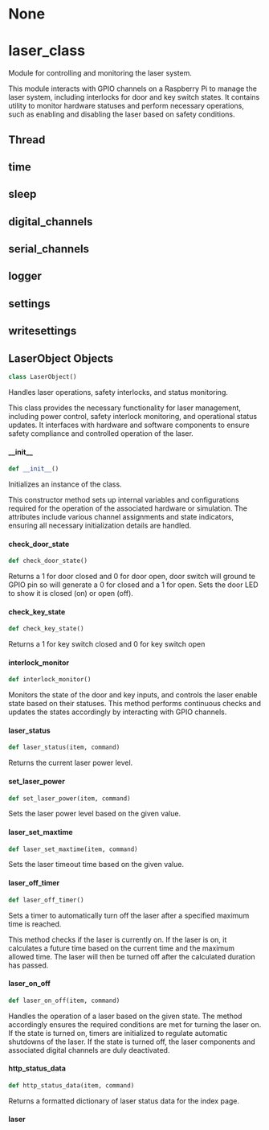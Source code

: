 # None

<a id="laser_class"></a>

# laser\_class

Module for controlling and monitoring the laser system.

This module interacts with GPIO channels on a Raspberry Pi to manage the laser system,
including interlocks for door and key switch states. It contains utility to monitor
hardware statuses and perform necessary operations, such as enabling and disabling
the laser based on safety conditions.

<a id="laser_class.Thread"></a>

## Thread

<a id="laser_class.time"></a>

## time

<a id="laser_class.sleep"></a>

## sleep

<a id="laser_class.digital_channels"></a>

## digital\_channels

<a id="laser_class.serial_channels"></a>

## serial\_channels

<a id="laser_class.logger"></a>

## logger

<a id="laser_class.settings"></a>

## settings

<a id="laser_class.writesettings"></a>

## writesettings

<a id="laser_class.LaserObject"></a>

## LaserObject Objects

```python
class LaserObject()
```

Handles laser operations, safety interlocks, and status monitoring.

This class provides the necessary functionality for laser management, including
power control, safety interlock monitoring, and operational status updates. It
interfaces with hardware and software components to ensure safety compliance
and controlled operation of the laser.

<a id="laser_class.LaserObject.__init__"></a>

#### \_\_init\_\_

```python
def __init__()
```

Initializes an instance of the class.

This constructor method sets up internal variables and configurations required
for the operation of the associated hardware or simulation. The attributes
include various channel assignments and state indicators, ensuring all
necessary initialization details are handled.

<a id="laser_class.LaserObject.check_door_state"></a>

#### check\_door\_state

```python
def check_door_state()
```

Returns a 1 for door closed and 0 for door open, door switch will ground te GPIO pin so will generate a 0
for closed and a 1 for open. Sets the door LED to show it is closed (on) or open (off).

<a id="laser_class.LaserObject.check_key_state"></a>

#### check\_key\_state

```python
def check_key_state()
```

Returns a 1 for key switch closed and 0 for key switch open

<a id="laser_class.LaserObject.interlock_monitor"></a>

#### interlock\_monitor

```python
def interlock_monitor()
```

Monitors the state of the door and key inputs, and controls the laser enable
state based on their statuses. This method performs continuous checks and
updates the states accordingly by interacting with GPIO channels.

<a id="laser_class.LaserObject.laser_status"></a>

#### laser\_status

```python
def laser_status(item, command)
```

Returns the current laser power level.

<a id="laser_class.LaserObject.set_laser_power"></a>

#### set\_laser\_power

```python
def set_laser_power(item, command)
```

Sets the laser power level based on the given value.

<a id="laser_class.LaserObject.laser_set_maxtime"></a>

#### laser\_set\_maxtime

```python
def laser_set_maxtime(item, command)
```

Sets the laser timeout time based on the given value.

<a id="laser_class.LaserObject.laser_off_timer"></a>

#### laser\_off\_timer

```python
def laser_off_timer()
```

Sets a timer to automatically turn off the laser after a specified maximum time is reached.

This method checks if the laser is currently on. If the laser is on, it calculates
a future time based on the current time and the maximum allowed time. The laser
will then be turned off after the calculated duration has passed.

<a id="laser_class.LaserObject.laser_on_off"></a>

#### laser\_on\_off

```python
def laser_on_off(item, command)
```

Handles the operation of a laser based on the given state. The method accordingly
ensures the required conditions are met for turning the laser on. If the state
is turned on, timers are initialized to regulate automatic shutdowns of the laser.
If the state is turned off, the laser components and associated digital channels
are duly deactivated.

<a id="laser_class.LaserObject.http_status_data"></a>

#### http\_status\_data

```python
def http_status_data(item, command)
```

Returns a formatted dictionary of laser status data for the index page.

<a id="laser_class.laser"></a>

#### laser

